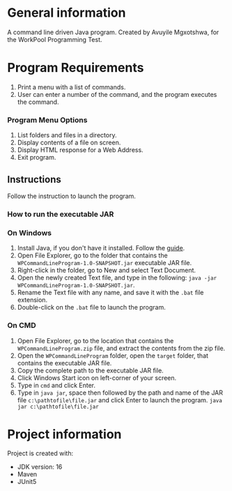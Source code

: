 # General information
A command line driven Java program. Created by Avuyile Mgxotshwa, for the WorkPool Programming Test.

# Program Requirements
1. Print a menu with a list of commands.
2. User can enter a number of the command, and the program executes the command.
### Program Menu Options
1. List folders and files in a directory.
2. Display contents of a file on screen.
3. Display HTML response for a Web Address.
4. Exit program.

## Instructions
Follow the instruction to launch the program.
### How to run the executable JAR
### On Windows
1. Install Java, if you don't have it installed. Follow the [guide](https://www.java.com/en/download/help/windows_manual_download.html).
2. Open File Explorer, go to the folder that contains the ```WPCommandLineProgram-1.0-SNAPSHOT.jar``` executable JAR file.
3. Right-click in the folder, go to New and select Text Document.
4. Open the newly created Text file, and type in the following: ```java -jar WPCommandLineProgram-1.0-SNAPSHOT.jar```.
5. Rename the Text file with any name, and save it with the ```.bat``` file extension.
6. Double-click on the ```.bat``` file to launch the program.

### On CMD
1. Open File Explorer, go to the location that contains the ```WPCommandLineProgram.zip``` file, and extract the contents from the zip file.
2. Open the ```WPCommandLineProgram``` folder, open the ```target``` folder, that contains the executable JAR file.
3. Copy the complete path to the executable JAR file.
4. Click Windows Start icon on left-corner of your screen.
5. Type in ```cmd``` and click Enter.
6. Type in ```java jar```, space then followed by the path and name of the JAR file ```c:\pathtofile\file.jar``` and click Enter to launch the program.
   ```java jar c:\pathtofile\file.jar```

# Project information
Project is created with:
* JDK version: 16
* Maven
* JUnit5
